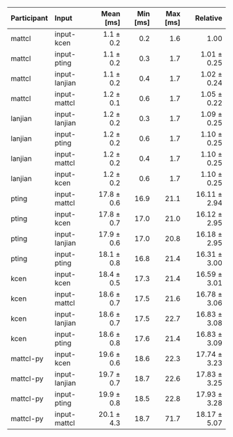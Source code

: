| Participant | Input | Mean [ms] | Min [ms] | Max [ms] | Relative |
|:---|:---|---:|---:|---:|---:|
| mattcl | input-kcen | 1.1 ± 0.2 | 0.2 | 1.6 | 1.00 |
| mattcl | input-pting | 1.1 ± 0.2 | 0.3 | 1.7 | 1.01 ± 0.25 |
| mattcl | input-lanjian | 1.1 ± 0.2 | 0.4 | 1.7 | 1.02 ± 0.24 |
| mattcl | input-mattcl | 1.2 ± 0.1 | 0.6 | 1.7 | 1.05 ± 0.22 |
| lanjian | input-lanjian | 1.2 ± 0.2 | 0.3 | 1.7 | 1.09 ± 0.25 |
| lanjian | input-pting | 1.2 ± 0.2 | 0.6 | 1.7 | 1.10 ± 0.25 |
| lanjian | input-mattcl | 1.2 ± 0.2 | 0.4 | 1.7 | 1.10 ± 0.25 |
| lanjian | input-kcen | 1.2 ± 0.2 | 0.6 | 1.7 | 1.10 ± 0.25 |
| pting | input-mattcl | 17.8 ± 0.6 | 16.9 | 21.1 | 16.11 ± 2.94 |
| pting | input-kcen | 17.8 ± 0.7 | 17.0 | 21.0 | 16.12 ± 2.95 |
| pting | input-lanjian | 17.9 ± 0.6 | 17.0 | 20.8 | 16.18 ± 2.95 |
| pting | input-pting | 18.1 ± 0.8 | 16.8 | 21.4 | 16.31 ± 3.00 |
| kcen | input-kcen | 18.4 ± 0.5 | 17.3 | 21.4 | 16.59 ± 3.01 |
| kcen | input-mattcl | 18.6 ± 0.7 | 17.5 | 21.6 | 16.78 ± 3.06 |
| kcen | input-lanjian | 18.6 ± 0.7 | 17.5 | 22.7 | 16.83 ± 3.08 |
| kcen | input-pting | 18.6 ± 0.8 | 17.6 | 21.4 | 16.83 ± 3.09 |
| mattcl-py | input-kcen | 19.6 ± 0.6 | 18.6 | 22.3 | 17.74 ± 3.23 |
| mattcl-py | input-lanjian | 19.7 ± 0.7 | 18.7 | 22.6 | 17.83 ± 3.25 |
| mattcl-py | input-pting | 19.9 ± 0.8 | 18.5 | 22.8 | 17.93 ± 3.28 |
| mattcl-py | input-mattcl | 20.1 ± 4.3 | 18.7 | 71.7 | 18.17 ± 5.07 |
